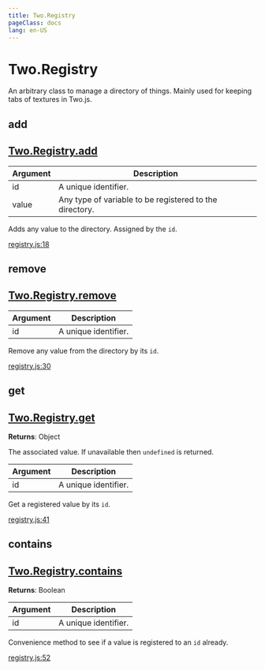 ```yaml
---
title: Two.Registry
pageClass: docs
lang: en-US
---
```


# Two.Registry



An arbitrary class to manage a directory of things. Mainly used for keeping tabs of textures in Two.js.


<div class="meta">
  <custom-button text="Source" type="source" href="https://github.com/jonobr1/two.js/blob/main/src/registry.js" />
</div>







<div class="instance function ">

## add

<h2 class="longname" aria-hidden="true"><a href="#add"><span class="prefix">Two.Registry.</span><span class="shortname">add</span></a></h2>












<div class="params">

| Argument | Description |
| ---- | ----------- |
|  id  | A unique identifier. |
|  value  | Any type of variable to be registered to the directory. |
</div>




<div class="description">

Adds any value to the directory. Assigned by the `id`.

</div>





<div class="meta">

  <a class="lineno" target="_blank" rel="noopener noreferrer" href="https://github.com/jonobr1/two.js/blob/main/src/registry.js#L18">
    registry.js:18
  </a>

</div>




</div>



<div class="instance function ">

## remove

<h2 class="longname" aria-hidden="true"><a href="#remove"><span class="prefix">Two.Registry.</span><span class="shortname">remove</span></a></h2>












<div class="params">

| Argument | Description |
| ---- | ----------- |
|  id  | A unique identifier. |
</div>




<div class="description">

Remove any value from the directory by its `id`.

</div>





<div class="meta">

  <a class="lineno" target="_blank" rel="noopener noreferrer" href="https://github.com/jonobr1/two.js/blob/main/src/registry.js#L30">
    registry.js:30
  </a>

</div>




</div>



<div class="instance function ">

## get

<h2 class="longname" aria-hidden="true"><a href="#get"><span class="prefix">Two.Registry.</span><span class="shortname">get</span></a></h2>




<div class="returns">

__Returns__: Object


The associated value. If unavailable then `undefined` is returned.


</div>









<div class="params">

| Argument | Description |
| ---- | ----------- |
|  id  | A unique identifier. |
</div>




<div class="description">

Get a registered value by its `id`.

</div>





<div class="meta">

  <a class="lineno" target="_blank" rel="noopener noreferrer" href="https://github.com/jonobr1/two.js/blob/main/src/registry.js#L41">
    registry.js:41
  </a>

</div>




</div>



<div class="instance function ">

## contains

<h2 class="longname" aria-hidden="true"><a href="#contains"><span class="prefix">Two.Registry.</span><span class="shortname">contains</span></a></h2>




<div class="returns">

__Returns__: Boolean



</div>









<div class="params">

| Argument | Description |
| ---- | ----------- |
|  id  | A unique identifier. |
</div>




<div class="description">

Convenience method to see if a value is registered to an `id` already.

</div>





<div class="meta">

  <a class="lineno" target="_blank" rel="noopener noreferrer" href="https://github.com/jonobr1/two.js/blob/main/src/registry.js#L52">
    registry.js:52
  </a>

</div>




</div>


